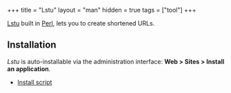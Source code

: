+++
title = "Lstu"
layout = "man"
hidden = true
tags = ["tool"]
+++

[Lstu](https://lstu.fr/) built in [Perl](https://www.perl.org/), lets you to create shortened URLs.

## Installation

*Lstu* is auto-installable via the administration interface: **Web > Sites > Install an application**.

- [Install script](https://admin.alwaysdata.com/site/application/script/86/detail/)
